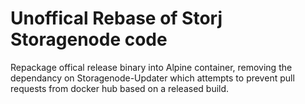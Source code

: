 # Unoffical Rebase of Storj Storagenode code

Repackage offical release binary into Alpine container, removing the dependancy on Storagenode-Updater which attempts to prevent pull requests from docker hub based on a released build.

